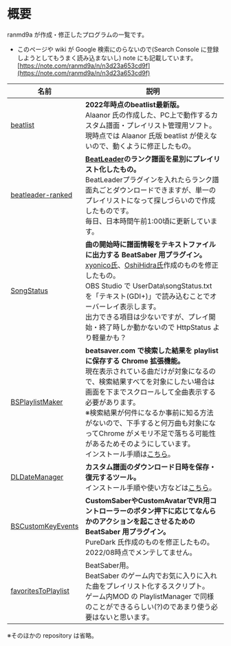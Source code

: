 # 概要

ranmd9a が作成・修正したプログラムの一覧です。

- このページや wiki が Google 検索にのらないので(Search Console に登録しようとしてもうまく読み込まないし) note にも記載しています。  
  [https://note.com/ranmd9a/n/n3d23a653cd9f](https://note.com/ranmd9a/n/n3d23a653cd9f)

| 名前 | 説明 |
|---|---|
| [beatlist](https://github.com/ranmd9a/beatlist/releases/latest) | **2022年時点のbeatlist最新版。**<br>Alaanor 氏の作成した、PC上で動作するカスタム譜面・プレイリスト管理用ソフト。<br>現時点では Alaanor 氏版 beatlist が使えないので、動くように修正したもの。 |
| [beatleader-ranked](https://github.com/ranmd9a/beatleader-ranked/releases/latest) | **[BeatLeader](https://www.beatleader.xyz/leaderboards)のランク譜面を星別にプレイリスト化したもの。**<br>BeatLeaderプラグインを入れたらランク譜面丸ごとダウンロードできますが、単一のプレイリストになって探しづらいので作成したものです。<br>毎日、日本時間午前1:00頃に更新しています。 |
| [SongStatus](https://github.com/ranmd9a/BeatSaber-SongStatus/releases/latest) | **曲の開始時に譜面情報をテキストファイルに出力する BeatSaber 用プラグイン。**<br>[xyonico氏](https://github.com/xyonico)、[OshiHidra氏](https://github.com/OshiHidra)作成のものを修正したもの。<br>OBS Studio で  UserData\songStatus.txt を「テキスト(GDI+)」で読み込むことでオーバーレイ表示します。<br>出力できる項目は少ないですが、プレイ開始・終了時しか動かないので HttpStatus より軽量かも？ |
| [BSPlaylistMaker](https://github.com/ranmd9a/BSPlaylistMaker/releases/latest) | **beatsaver.com で検索した結果を playlist に保存する Chrome 拡張機能。**<br>現在表示されている曲だけが対象になるので、検索結果すべてを対象にしたい場合は画面を下までスクロールして全曲表示する必要があります。<br>※検索結果が何件になるか事前に知る方法がないので、下手すると何万曲も対象になってChrome がメモリ不足で落ちる可能性があるためそのようにしています。<br>インストール手順は[こちら](https://github.com/ranmd9a/BSPlaylistMaker)。 |
| [DLDateManager](https://github.com/ranmd9a/DLDateManager/releases/latest) | **カスタム譜面のダウンロード日時を保存・復元するツール。**<br>インストール手順や使い方などは[こちら](https://github.com/ranmd9a/DLDateManager)。 |
| [BSCustomKeyEvents](https://github.com/ranmd9a/BSCustomKeyEvents/releases/latest) | **CustomSaberやCustomAvatarでVR用コントローラーのボタン押下に応じてなんらかのアクションを起こさせるための BeatSaber 用プラグイン。**<br>PureDark 氏作成のものを修正したもの。<br>2022/08時点でメンテしてません。 |
| [favoritesToPlaylist](https://github.com/ranmd9a/favoritesToPlaylist) | BeatSaber用。<br>BeatSaber のゲーム内でお気に入りに入れた曲をプレイリスト化するスクリプト。<br>ゲーム内MOD の PlaylistManager で同様のことができるらしい(?)のであまり使う必要はないと思います。 |

※そのほかの repository は省略。

